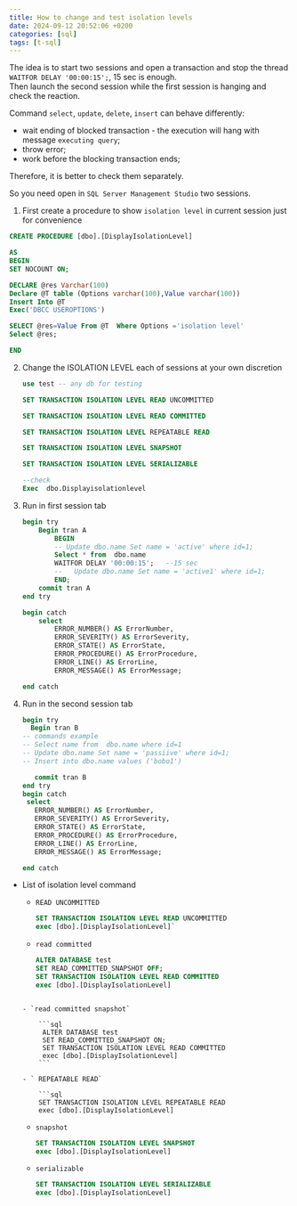 ```yaml
---
title: How to change and test isolation levels
date: 2024-09-12 20:52:06 +0200
categories: [sql]
tags: [t-sql]
---
```


The idea is to start two sessions and open a transaction and stop the thread `WAITFOR DELAY '00:00:15';`,  15 sec is enough.  
Then launch the second session while the first session is hanging and check the reaction.

Command `select`, `update`, `delete`, `insert` can behave differently:    

- wait ending of blocked transaction - the execution will hang with message  `executing query`;  
- throw error;  
- work before the blocking transaction ends;

Therefore, it is better to check them separately.

So you need open in `SQL Server Management Studio` two sessions.

1. First create a procedure to show  `isolation level` in current session just for convenience

```sql
CREATE PROCEDURE [dbo].[DisplayIsolationLevel]

AS
BEGIN
SET NOCOUNT ON;

DECLARE @res Varchar(100)
Declare @T table (Options varchar(100),Value varchar(100))
Insert Into @T
Exec('DBCC USEROPTIONS')

SELECT @res=Value From @T  Where Options ='isolation level'
Select @res;

END
```

2. Change the ISOLATION LEVEL each of sessions  at your own discretion

	```sql
	use test -- any db for testing

	SET TRANSACTION ISOLATION LEVEL READ UNCOMMITTED

	SET TRANSACTION ISOLATION LEVEL READ COMMITTED

	SET TRANSACTION ISOLATION LEVEL REPEATABLE READ

	SET TRANSACTION ISOLATION LEVEL SNAPSHOT

	SET TRANSACTION ISOLATION LEVEL SERIALIZABLE

	--check
	Exec  dbo.Displayisolationlevel
	```


2. Run in first session tab

	```sql
	begin try
		Begin tran A
			BEGIN  
			-- Update dbo.name Set name = 'active' where id=1;  
			Select * from  dbo.name
			WAITFOR DELAY '00:00:15';   --15 sec
			--   Update dbo.name Set name = 'active1' where id=1;  
			END;
		commit tran A
	end try

	begin catch
		select
			ERROR_NUMBER() AS ErrorNumber,  
			ERROR_SEVERITY() AS ErrorSeverity,  
			ERROR_STATE() AS ErrorState,  
			ERROR_PROCEDURE() AS ErrorProcedure,  
			ERROR_LINE() AS ErrorLine,  
			ERROR_MESSAGE() AS ErrorMessage;

	end catch
	```

3. Run in the second session tab
 
	```sql
	begin try
	  Begin tran B
	-- commands example
	-- Select name from  dbo.name where id=1
	-- Update dbo.name Set name = 'passiive' where id=1;
	-- Insert into dbo.name values ('bobo1')

	   commit tran B
	end try
	begin catch
	 select
	   ERROR_NUMBER() AS ErrorNumber,  
	   ERROR_SEVERITY() AS ErrorSeverity,  
	   ERROR_STATE() AS ErrorState,  
	   ERROR_PROCEDURE() AS ErrorProcedure,  
	   ERROR_LINE() AS ErrorLine,  
	   ERROR_MESSAGE() AS ErrorMessage;

	end catch
	```

- List of isolation level command

	- `READ UNCOMMITTED`

		```sql
		SET TRANSACTION ISOLATION LEVEL READ UNCOMMITTED
		exec [dbo].[DisplayIsolationLevel]`
		```

	- `read committed`

		```sql
		ALTER DATABASE test
		SET READ_COMMITTED_SNAPSHOT OFF;
		SET TRANSACTION ISOLATION LEVEL READ COMMITTED  
		exec [dbo].[DisplayIsolationLevel]
	```

	- `read committed snapshot`  

		```sql
		 ALTER DATABASE test                             
		 SET READ_COMMITTED_SNAPSHOT ON; 
		 SET TRANSACTION ISOLATION LEVEL READ COMMITTED
		 exec [dbo].[DisplayIsolationLevel]
		```

	- ` REPEATABLE READ`

		```sql
		SET TRANSACTION ISOLATION LEVEL REPEATABLE READ
		exec [dbo].[DisplayIsolationLevel]
	```

	- `snapshot`

		```sql
		SET TRANSACTION ISOLATION LEVEL SNAPSHOT
		exec [dbo].[DisplayIsolationLevel]
		 ```

	- `serializable`
	 
		```sql
		SET TRANSACTION ISOLATION LEVEL SERIALIZABLE
		exec [dbo].[DisplayIsolationLevel]
		```